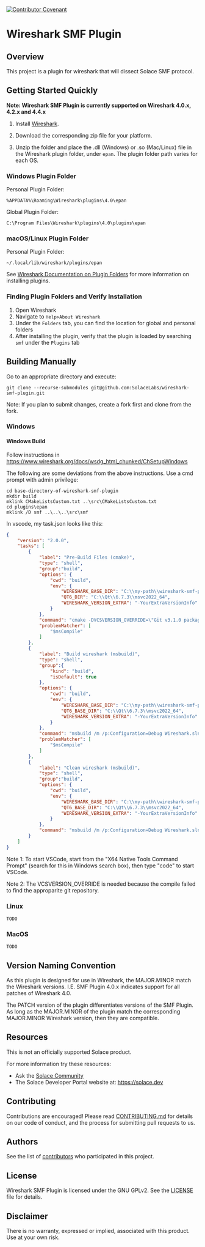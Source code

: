 [![Contributor Covenant](https://img.shields.io/badge/Contributor%20Covenant-v2.0%20adopted-ff69b4.svg)](CODE_OF_CONDUCT.md)

# Wireshark SMF Plugin

## Overview
This project is a plugin for wireshark that will dissect Solace SMF protocol.

## Getting Started Quickly

**Note: Wireshark SMF Plugin is currently supported on Wireshark 4.0.x, 4.2.x and 4.4.x**

1. Install [Wireshark](https://www.wireshark.org/download.html).

2. Download the corresponding zip file for your platform.

3. Unzip the folder and place the .dll (Windows) or .so (Mac/Linux) file in the Wireshark plugin folder, under `epan`. The plugin folder path varies for each OS.

### Windows Plugin Folder
Personal Plugin Folder:

`%APPDATA%\Roaming\Wireshark\plugins\4.0\epan`

Global Plugin Folder:

`C:\Program Files\Wireshark\plugins\4.0\plugins\epan`

### macOS/Linux Plugin Folder
Personal Plugin Folder:

`~/.local/lib/wireshark/plugins/epan`

See [Wireshark Documentation on Plugin Folders](https://www.wireshark.org/docs/wsug_html_chunked/ChPluginFolders.html) for more information on installing plugins.

### Finding Plugin Folders and Verify Installation

1. Open Wireshark
2. Navigate to `Help>About Wireshark`
3. Under the `Folders` tab, you can find the location for global and personal folders
4. After installing the plugin, verify that the plugin is loaded by searching `smf` under the `Plugins` tab

## Building Manually
Go to an appropriate directory and execute:
```
git clone --recurse-submodules git@github.com:SolaceLabs/wireshark-smf-plugin.git
```
Note: If you plan to submit changes, create a fork first and clone from the fork.

### Windows
#### Windows Build
Follow instructions in https://www.wireshark.org/docs/wsdg_html_chunked/ChSetupWindows

The following are some deviations from the above instructions.
Use a cmd prompt with admin privilege:
```
cd base-directory-of-wireshark-smf-plugin
mkdir build
mklink CMakeListsCustom.txt ..\src\CMakeListsCustom.txt
cd plugins\epan
mklink /D smf ..\..\..\src\smf
```
In vscode, my task.json looks like this:
```json
{
	"version": "2.0.0",
	"tasks": [
        {
            "label": "Pre-Build Files (cmake)",
            "type": "shell",
            "group":"build",
            "options": {
                "cwd": "build",
                "env": {
                    "WIRESHARK_BASE_DIR": "C:\\my-path\\wireshark-smf-plugin",
                    "QT6_DIR": "C:\\Qt\\6.7.3\\msvc2022_64",
                    "WIRESHARK_VERSION_EXTRA": "-YourExtraVersionInfo"
                }
            },
            "command": "cmake -DVCSVERSION_OVERRIDE=\"Git v3.1.0 packaged as 3.1.0-1\" -G “Visual Studio 17 2022” -A x64 ..\\wireshark",
            "problemMatcher": [
                "$msCompile"
            ]
        },
        {
            "label": "Build wireshark (msbuild)",
            "type": "shell",
            "group":{
                "kind": "build",
                "isDefault": true
            },
            "options": {
                "cwd": "build",
                "env": {
                    "WIRESHARK_BASE_DIR": "C:\\my-path\\wireshark-smf-plugin",
                    "QT6_BASE_DIR": "C:\\Qt\\6.7.3\\msvc2022_64",
                    "WIRESHARK_VERSION_EXTRA": "-YourExtraVersionInfo"
                }
            },
            "command": "msbuild /m /p:Configuration=Debug Wireshark.sln",
            "problemMatcher": [
                "$msCompile"
            ]
        },
        {
            "label": "Clean wireshark (msbuild)",
            "type": "shell",
            "group":"build",
            "options": {
                "cwd": "build",
                "env": {
                    "WIRESHARK_BASE_DIR": "C:\\my-path\\wireshark-smf-plugin",
                    "QT6_BASE_DIR": "C:\\Qt\\6.7.3\\msvc2022_64",
                    "WIRESHARK_VERSION_EXTRA": "-YourExtraVersionInfo"
                }
            },
            "command": "msbuild /m /p:Configuration=Debug Wireshark.sln /t:Clean"
        }
	]
}
```

Note 1: To start VSCode, start from the "X64 Native Tools Command Prompt" (search for this in Windows search box), then type "code" to start VSCode.

Note 2: The VCSVERSION_OVERRIDE is needed because the compile failed to find the approparite git repository.

### Linux
    TODO
### MacOS
    TODO

## Version Naming Convention
As this plugin is designed for use in Wireshark, the MAJOR.MINOR match the Wireshark versions. I.E. SMF Plugin 4.0.x indicates support for all patches of Wireshark 4.0.

The PATCH version of the plugin differentiates versions of the SMF Plugin.  As long as the MAJOR.MINOR of the plugin match the corresponding MAJOR.MINOR Wireshark version, then they are compatible.

## Resources
This is not an officially supported Solace product.

For more information try these resources:
- Ask the [Solace Community](https://solace.community)
- The Solace Developer Portal website at: https://solace.dev

## Contributing
Contributions are encouraged! Please read [CONTRIBUTING.md](CONTRIBUTING.md) for details on our code of conduct, and the process for submitting pull requests to us.

## Authors
See the list of [contributors](https://github.com/SolaceLabs/wireshark-smf-plugin/graphs/contributors) who participated in this project.

## License
Wireshark SMF Plugin is licensed under the GNU GPLv2. See the [LICENSE](license.txt) file for details.

## Disclaimer

There is no warranty, expressed or implied, associated with this product.
Use at your own risk.
